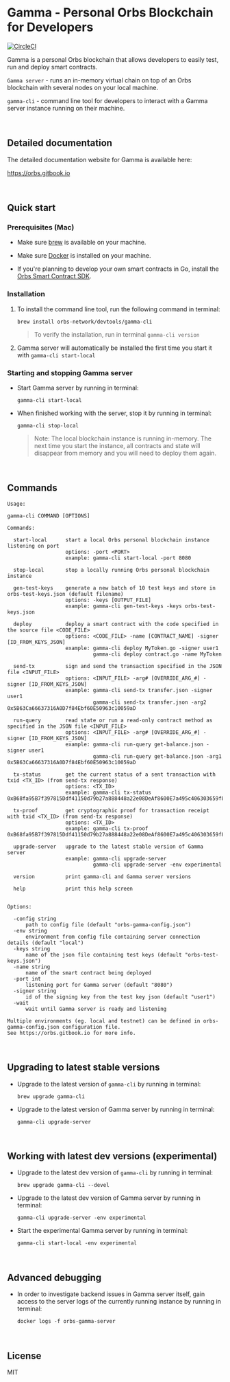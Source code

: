 # Gamma - Personal Orbs Blockchain for Developers 

[![CircleCI](https://circleci.com/gh/orbs-network/gamma-cli.svg?style=svg)](https://circleci.com/gh/orbs-network/gamma-cli)

Gamma is a personal Orbs blockchain that allows developers to easily test, run and deploy smart contracts.

`Gamma server` - runs an in-memory virtual chain on top of an Orbs blockchain with several nodes on your local machine.

`gamma-cli` - command line tool for developers to interact with a Gamma server instance running on their machine. 

&nbsp;

## Detailed documentation

The detailed documentation website for Gamma is available here:

https://orbs.gitbook.io

&nbsp;

## Quick start

### Prerequisites (Mac)

* Make sure [brew](https://brew.sh/) is available on your machine.

* Make sure [Docker](https://docs.docker.com/docker-for-mac/install/) is installed on your machine.

* If you're planning to develop your own smart contracts in Go, install the [Orbs Smart Contract SDK](https://github.com/orbs-network/orbs-contract-sdk#installation).

### Installation

1. To install the command line tool, run the following command in terminal:

    ```
    brew install orbs-network/devtools/gamma-cli
    ```
    
    > To verify the installation, run in terminal `gamma-cli version`
    
2. Gamma server will automatically be installed the first time you start it with `gamma-cli start-local`

### Starting and stopping Gamma server 

* Start Gamma server by running in terminal:

    ```
    gamma-cli start-local
    ```

* When finished working with the server, stop it by running in terminal:

    ```
    gamma-cli stop-local
    ```
    
    > Note: The local blockchain instance is running in-memory. The next time you start the instance, all contracts and state will disappear from memory and you will need to deploy them again.

&nbsp;

## Commands

```
Usage:

gamma-cli COMMAND [OPTIONS]

Commands:

  start-local      start a local Orbs personal blockchain instance listening on port
                   options: -port <PORT>
                   example: gamma-cli start-local -port 8080

  stop-local       stop a locally running Orbs personal blockchain instance

  gen-test-keys    generate a new batch of 10 test keys and store in orbs-test-keys.json (default filename)
                   options: -keys [OUTPUT_FILE]
                   example: gamma-cli gen-test-keys -keys orbs-test-keys.json

  deploy           deploy a smart contract with the code specified in the source file <CODE_FILE>
                   options: <CODE_FILE> -name [CONTRACT_NAME] -signer [ID_FROM_KEYS_JSON]
                   example: gamma-cli deploy MyToken.go -signer user1
                            gamma-cli deploy contract.go -name MyToken

  send-tx          sign and send the transaction specified in the JSON file <INPUT_FILE>
                   options: <INPUT_FILE> -arg# [OVERRIDE_ARG_#] -signer [ID_FROM_KEYS_JSON]
                   example: gamma-cli send-tx transfer.json -signer user1
                            gamma-cli send-tx transfer.json -arg2 0x5B63Ca66637316A0D7f84Ebf60E50963c10059aD

  run-query        read state or run a read-only contract method as specified in the JSON file <INPUT_FILE>
                   options: <INPUT_FILE> -arg# [OVERRIDE_ARG_#] -signer [ID_FROM_KEYS_JSON]
                   example: gamma-cli run-query get-balance.json -signer user1
                            gamma-cli run-query get-balance.json -arg1 0x5B63Ca66637316A0D7f84Ebf60E50963c10059aD

  tx-status        get the current status of a sent transaction with txid <TX_ID> (from send-tx response)
                   options: <TX_ID>
                   example: gamma-cli tx-status 0xB68fa95B7f397815Ddf41150d79b27a888448a22e08DeAf8600E7a495c406303659f8C3782614660

  tx-proof         get cryptographic proof for transaction receipt with txid <TX_ID> (from send-tx response)
                   options: <TX_ID>
                   example: gamma-cli tx-proof 0xB68fa95B7f397815Ddf41150d79b27a888448a22e08DeAf8600E7a495c406303659f8C3782614660

  upgrade-server   upgrade to the latest stable version of Gamma server
                   example: gamma-cli upgrade-server
                            gamma-cli upgrade-server -env experimental

  version          print gamma-cli and Gamma server versions

  help             print this help screen


Options:

  -config string
      path to config file (default "orbs-gamma-config.json")
  -env string
      environment from config file containing server connection details (default "local")
  -keys string
      name of the json file containing test keys (default "orbs-test-keys.json")
  -name string
      name of the smart contract being deployed
  -port int
      listening port for Gamma server (default "8080")
  -signer string
      id of the signing key from the test key json (default "user1")
  -wait
      wait until Gamma server is ready and listening

Multiple environments (eg. local and testnet) can be defined in orbs-gamma-config.json configuration file.
See https://orbs.gitbook.io for more info.
```

&nbsp;

## Upgrading to latest stable versions

* Upgrade to the latest version of `gamma-cli` by running in terminal:

    ```
    brew upgrade gamma-cli
    ```

* Upgrade to the latest version of Gamma server by running in terminal:

    ```
    gamma-cli upgrade-server
    ```

&nbsp;

## Working with latest dev versions (experimental)

* Upgrade to the latest dev version of `gamma-cli` by running in terminal:

    ```
    brew upgrade gamma-cli --devel
    ```

* Upgrade to the latest dev version of Gamma server by running in terminal:

    ```
    gamma-cli upgrade-server -env experimental
    ```
    
* Start the experimental Gamma server by running in terminal:

    ```
    gamma-cli start-local -env experimental
    ```

&nbsp;

## Advanced debugging

* In order to investigate backend issues in Gamma server itself, gain access to the server logs of the currently running instance by running in terminal:
 
    ```
    docker logs -f orbs-gamma-server
    ```

&nbsp;

## License

MIT
